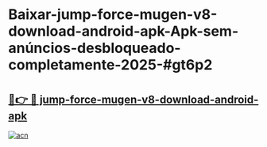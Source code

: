# Baixar-jump-force-mugen-v8-download-android-apk-Apk-sem-anúncios-desbloqueado-completamente-2025-#gt6p2

# <h2><a href="https://ainizakaria.my?title=jump-force-mugen-v8-download-android-apk&ref=24M">🔗👉 🔴 jump-force-mugen-v8-download-android-apk</a></h2>

[![acn](https://github.com/user-attachments/assets/0f9c940e-d8b0-45ae-aac7-cd30a18b3e1c)](https://ainizakaria.my?title=jump-force-mugen-v8-download-android-apk&ref=24M)

